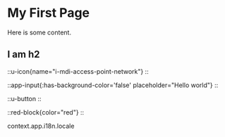 # My First Page

Here is some content.

## I am h2

::u-icon{name="i-mdi-access-point-network"}
::

::app-input{:has-background-color='false' placeholder="Hello world"}
::

::u-button
::

::red-block{color="red"}
::

context.app.i18n.locale
